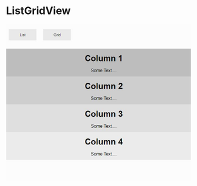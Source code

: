 # ListGridView

![](https://raw.githubusercontent.com/dorinelrushi/ListGridView/master/sadsasdasd.JPG)
